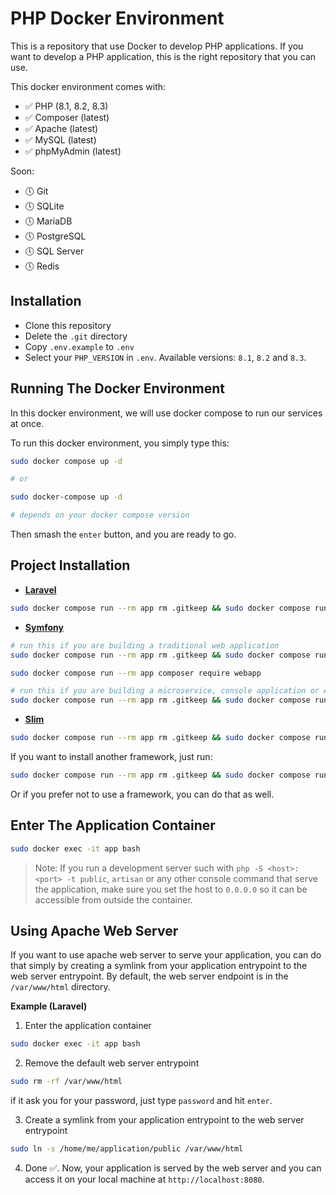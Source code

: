# PHP Docker Environment

This is a repository that use Docker to develop PHP applications. If you want to develop a PHP application, this is the right repository that you can use.

This docker environment comes with:

- ✅ PHP (8.1, 8.2, 8.3)
- ✅ Composer (latest)
- ✅ Apache (latest)
- ✅ MySQL (latest)
- ✅ phpMyAdmin (latest)

Soon:

- 🕔 Git
- 🕔 SQLite
- 🕔 MariaDB
- 🕔 PostgreSQL
- 🕔 SQL Server
- 🕔 Redis

## Installation

- Clone this repository
- Delete the `.git` directory
- Copy `.env.example` to `.env`
- Select your `PHP_VERSION` in `.env`. Available versions: `8.1`, `8.2` and `8.3`.

## Running The Docker Environment

In this docker environment, we will use docker compose to run our services at once.

To run this docker environment, you simply type this:

```bash
sudo docker compose up -d

# or

sudo docker-compose up -d

# depends on your docker compose version
```

Then smash the `enter` button, and you are ready to go.

## Project Installation

- **[Laravel](https://laravel.com)**

```bash
sudo docker compose run --rm app rm .gitkeep && sudo docker compose run --rm app composer create-project laravel/laravel .
```

- **[Symfony](https://symfony.com)**

```bash
# run this if you are building a traditional web application
sudo docker compose run --rm app rm .gitkeep && sudo docker compose run --rm app composer create-project symfony/skeleton:"7.0.*" .

sudo docker compose run --rm app composer require webapp

# run this if you are building a microservice, console application or API
sudo docker compose run --rm app rm .gitkeep && sudo docker compose run --rm app composer create-project symfony/skeleton:"7.0.*" .
```

- **[Slim](https://slimframework.com/)**

```bash
sudo docker compose run --rm app rm .gitkeep && sudo docker compose run --rm app composer create-project slim/slim-skeleton .
```

If you want to install another framework, just run:

```bash
sudo docker compose run --rm app rm .gitkeep && sudo docker compose run --rm app composer create-project another/framework .
```

Or if you prefer not to use a framework, you can do that as well.

## Enter The Application Container

```bash
sudo docker exec -it app bash
```

> Note: If you run a development server such with `php -S <host>:<port> -t public`, `artisan` or any other console command that serve the application, make sure you set the host to `0.0.0.0` so it can be accessible from outside the container.

## Using Apache Web Server

If you want to use apache web server to serve your application, you can do that simply by creating a symlink from your application entrypoint to the web server entrypoint. By default, the web server endpoint is in the `/var/www/html` directory.

**Example (Laravel)**

1. Enter the application container

```bash
sudo docker exec -it app bash
```

2. Remove the default web server entrypoint

```bash
sudo rm -rf /var/www/html
```

if it ask you for your password, just type `password` and hit `enter`.

3. Create a symlink from your application entrypoint to the web server entrypoint

```bash
sudo ln -s /home/me/application/public /var/www/html
```

4. Done ✅. Now, your application is served by the web server and you can access it on your local machine at `http://localhost:8080`.
